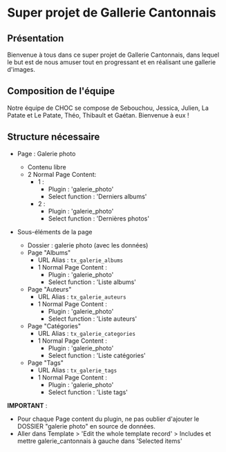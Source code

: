 # Super projet de Gallerie Cantonnais

## Présentation

Bienvenue à tous dans ce super projet de Gallerie Cantonnais, dans lequel le but est de nous amuser tout en progressant et en réalisant une gallerie d'images.

## Composition de l'équipe

Notre équipe de CHOC se compose de Sebouchou, Jessica, Julien, La Patate et Le Patate, Théo, Thibault et Gaétan. Bienvenue à eux !

## Structure nécessaire

- Page : Galerie photo
  - Contenu libre
  - 2 Normal Page Content:
    - 1 :
      - Plugin : 'galerie_photo'
      - Select function : 'Derniers albums'
    - 2 :
      - Plugin : 'galerie_photo'
      - Select function : 'Dernières photos'

- Sous-éléments de la page
  - Dossier : galerie photo (avec les données)
  - Page "Albums"
    - URL Alias : `tx_galerie_albums`
    - 1 Normal Page Content :
      - Plugin : 'galerie_photo'
      - Select function : 'Liste albums'
  - Page "Auteurs"
    - URL Alias : `tx_galerie_auteurs`
    - 1 Normal Page Content :
      - Plugin : 'galerie_photo'
      - Select function : 'Liste auteurs'
  - Page "Catégories"
    - URL Alias : `tx_galerie_categories`
    - 1 Normal Page Content :
      - Plugin : 'galerie_photo'
      - Select function : 'Liste catégories'
  - Page "Tags"
    - URL Alias : `tx_galerie_tags`
    - 1 Normal Page Content :
      - Plugin : 'galerie_photo'
      - Select function : 'Liste tags'

**IMPORTANT** : 
- Pour chaque Page content du plugin, ne pas oublier d'ajouter le DOSSIER "galerie photo" en source de données.
- Aller dans Template > 'Edit the whole template record' > Includes et mettre galerie_cantonnais à gauche dans 'Selected items'

